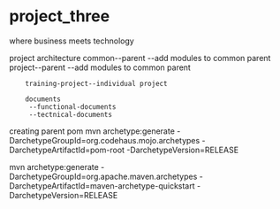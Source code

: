 # project_three
where business meets technology

project architecture
 		common--parent
 			--add modules to common parent
 		project--parent
 		 	--add modules to common parent

 		training-project--individual project

 		documents 	
 		 --functional-documents
 		 --tectnical-documents	


 <!-- Dont Execute JUST FOR KNOWING -->
creating parent pom
mvn archetype:generate -DarchetypeGroupId=org.codehaus.mojo.archetypes -DarchetypeArtifactId=pom-root -DarchetypeVersion=RELEASE

mvn archetype:generate -DarchetypeGroupId=org.apache.maven.archetypes -DarchetypeArtifactId=maven-archetype-quickstart -DarchetypeVersion=RELEASE